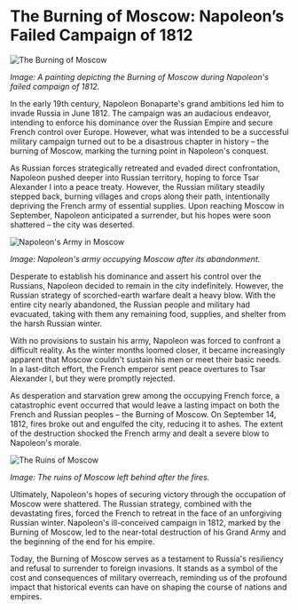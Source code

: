 # **The Burning of Moscow: Napoleon’s Failed Campaign of 1812**

![The Burning of Moscow](/img/1693933819174.png)

*Image: A painting depicting the Burning of Moscow during Napoleon's failed campaign of 1812.*

In the early 19th century, Napoleon Bonaparte's grand ambitions led him to invade Russia in June 1812. The campaign was an audacious endeavor, intending to enforce his dominance over the Russian Empire and secure French control over Europe. However, what was intended to be a successful military campaign turned out to be a disastrous chapter in history – the burning of Moscow, marking the turning point in Napoleon's conquest.

As Russian forces strategically retreated and evaded direct confrontation, Napoleon pushed deeper into Russian territory, hoping to force Tsar Alexander I into a peace treaty. However, the Russian military steadily stepped back, burning villages and crops along their path, intentionally depriving the French army of essential supplies. Upon reaching Moscow in September, Napoleon anticipated a surrender, but his hopes were soon shattered – the city was deserted.

![Napoleon's Army in Moscow](/img/1693933826485.png)

*Image: Napoleon's army occupying Moscow after its abandonment.*

Desperate to establish his dominance and assert his control over the Russians, Napoleon decided to remain in the city indefinitely. However, the Russian strategy of scorched-earth warfare dealt a heavy blow. With the entire city nearly abandoned, the Russian people and military had evacuated, taking with them any remaining food, supplies, and shelter from the harsh Russian winter.

With no provisions to sustain his army, Napoleon was forced to confront a difficult reality. As the winter months loomed closer, it became increasingly apparent that Moscow couldn't sustain his men or meet their basic needs. In a last-ditch effort, the French emperor sent peace overtures to Tsar Alexander I, but they were promptly rejected.

As desperation and starvation grew among the occupying French force, a catastrophic event occurred that would leave a lasting impact on both the French and Russian peoples – the Burning of Moscow. On September 14, 1812, fires broke out and engulfed the city, reducing it to ashes. The extent of the destruction shocked the French army and dealt a severe blow to Napoleon's morale.

![The Ruins of Moscow](/img/1693933833797.png)

*Image: The ruins of Moscow left behind after the fires.*

Ultimately, Napoleon's hopes of securing victory through the occupation of Moscow were shattered. The Russian strategy, combined with the devastating fires, forced the French to retreat in the face of an unforgiving Russian winter. Napoleon's ill-conceived campaign in 1812, marked by the Burning of Moscow, led to the near-total destruction of his Grand Army and the beginning of the end for his empire.

Today, the Burning of Moscow serves as a testament to Russia's resiliency and refusal to surrender to foreign invasions. It stands as a symbol of the cost and consequences of military overreach, reminding us of the profound impact that historical events can have on shaping the course of nations and empires.